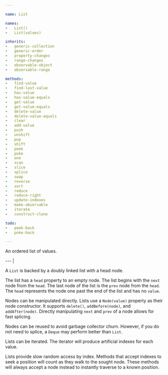 ```yaml
---

name: List

names:
-   List()
-   List(values)

inherits:
-   generic-collection
-   generic-order
-   property-changes
-   range-changes
-   observable-object
-   observable-range

methods:
-   find-value
-   find-last-value
-   has-value
-   has-value-equals
-   get-value
-   get-value-equals
-   delete-value
-   delete-value-equals
-   clear
-   add-value
-   push
-   unshift
-   pop
-   shift
-   peek
-   poke
-   one
-   scan
-   slice
-   splice
-   swap
-   reverse
-   sort
-   reduce
-   reduce-right
-   update-indexes
-   make-observable
-   iterate
-   construct-clone

todo:
-   peek-back
-   poke-back

---
```


An ordered list of values.

--- |

A `List` is backed by a doubly linked list with a head node.

The list has a `head` property to an empty node.
The list begins with the `next` node from the `head`.
The last node of the list is the `prev` node from the `head`.
The `head` represents the node one past the end of the list and has no `value`.

Nodes can be manipulated directly.
Lists use a `Node(value)` property as their node constructor.
It supports `delete()`, `addBefore(node)`, and `addAfter(node)`.
Directly manipulating `next` and `prev` of a node allows for fast splicing.

Nodes can be reused to avoid garbage collector churn.
However, if you do not need to splice, a `Deque` may perform better than `List`.

Lists can be iterated.
The iterator will produce artificial indexes for each value.

Lists provide slow random access by index.
Methods that accept indexes to seek a position will count as they walk to the
sought node.
These methods will always accept a node instead to instantly traverse to a known
position.

